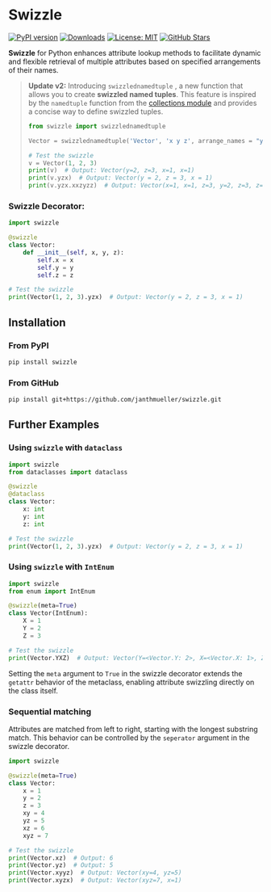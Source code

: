 # Swizzle
[![PyPI version](https://badge.fury.io/py/swizzle.svg?kill_cache=1)](https://badge.fury.io/py/swizzle)
[![Downloads](https://pepy.tech/badge/swizzle?kill_cache=1)](https://pepy.tech/project/swizzle)
[![License: MIT](https://img.shields.io/badge/License-MIT-yellow.svg)](https://github.com/janthmueller/swizzle/blob/main/LICENSE)
[![GitHub Stars](https://img.shields.io/github/stars/janthmueller/swizzle.svg?kill_cache=1)](https://github.com/janthmueller/swizzle/stargazers)

**Swizzle** for Python enhances attribute lookup methods to facilitate dynamic and flexible retrieval of multiple attributes based on specified arrangements of their names.
> **Update v2:**
> Introducing `swizzlednamedtuple` , a new function that allows you to create **swizzled named tuples**. This feature is inspired by the `namedtuple` function from the [collections module](https://docs.python.org/3/library/collections.html#collections.namedtuple) and provides a concise way to define swizzled tuples.
> ```python
> from swizzle import swizzlednamedtuple
>
> Vector = swizzlednamedtuple('Vector', 'x y z', arrange_names = "y z x x")
>
> # Test the swizzle
> v = Vector(1, 2, 3)
> print(v)  # Output: Vector(y=2, z=3, x=1, x=1)
> print(v.yzx)  # Output: Vector(y = 2, z = 3, x = 1)
> print(v.yzx.xxzyzz)  # Output: Vector(x=1, x=1, z=3, y=2, z=3, z=3)
>```

### Swizzle Decorator:

```python
import swizzle

@swizzle
class Vector:
    def __init__(self, x, y, z):
        self.x = x
        self.y = y
        self.z = z

# Test the swizzle
print(Vector(1, 2, 3).yzx)  # Output: Vector(y = 2, z = 3, x = 1)
```


## Installation
### From PyPI
```bash
pip install swizzle
```
### From GitHub
```bash
pip install git+https://github.com/janthmueller/swizzle.git
```

## Further Examples

### Using `swizzle` with `dataclass`

```python
import swizzle
from dataclasses import dataclass

@swizzle
@dataclass
class Vector:
    x: int
    y: int
    z: int

# Test the swizzle
print(Vector(1, 2, 3).yzx)  # Output: Vector(y = 2, z = 3, x = 1)
```

### Using `swizzle` with `IntEnum`

```python
import swizzle
from enum import IntEnum

@swizzle(meta=True)
class Vector(IntEnum):
    X = 1
    Y = 2
    Z = 3

# Test the swizzle
print(Vector.YXZ)  # Output: Vector(Y=<Vector.Y: 2>, X=<Vector.X: 1>, Z=<Vector.Z: 3>)
```
Setting the `meta` argument to `True` in the swizzle decorator extends the `getattr` behavior of the metaclass, enabling attribute swizzling directly on the class itself.


### Sequential matching
Attributes are matched from left to right, starting with the longest substring match. This behavior can be controlled by the `seperator` argument in the swizzle decorator.
```python
import swizzle

@swizzle(meta=True)
class Vector:
    x = 1
    y = 2
    z = 3
    xy = 4
    yz = 5
    xz = 6
    xyz = 7

# Test the swizzle
print(Vector.xz)  # Output: 6
print(Vector.yz)  # Output: 5
print(Vector.xyyz)  # Output: Vector(xy=4, yz=5)
print(Vector.xyzx)  # Output: Vector(xyz=7, x=1)
```


